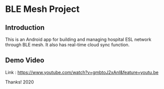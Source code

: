 # BLE Mesh Project

## Introduction

This is an Android app for building and managing hospital ESL network through BLE mesh. It also has real-time cloud sync function.

## Demo Video
Link : https://www.youtube.com/watch?v=gmbtoJ2xAnI&feature=youtu.be


Thanks!
2020
